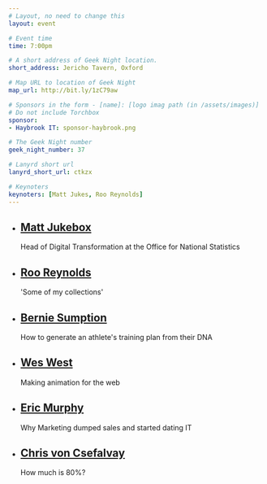 ```yaml
---
# Layout, no need to change this
layout: event

# Event time
time: 7:00pm

# A short address of Geek Night location. 
short_address: Jericho Tavern, Oxford

# Map URL to location of Geek Night
map_url: http://bit.ly/1zC79aw

# Sponsors in the form - [name]: [logo imag path (in /assets/images)]
# Do not include Torchbox
sponsor:
- Haybrook IT: sponsor-haybrook.png

# The Geek Night number
geek_night_number: 37

# Lanyrd short url
lanyrd_short_url: ctkzx

# Keynoters
keynoters: [Matt Jukes, Roo Reynolds]
---
```


<ul class="keynotes">
    <li itemprop="performer" itemscope="itemscope" itemtype="http://schema.org/Person">
        <a href="http://digitalbydefault.com/"><h2 itemprop="name">Matt Jukebox</h2></a>
        <p>Head of Digital Transformation at the Office for National Statistics </p>
        <!--
        <div class="downloads">
            <a href="/">Slides</a>
        </div> -->
    </li>
    <li itemprop="performer" itemscope="itemscope" itemtype="http://schema.org/Person">
        <a href="http://rooreynolds.com/"><h2 itemprop="name">Roo Reynolds</h2></a>
        <p>'Some of my collections'</p>
        <!--
        <div class="downloads">
            <a href="/">Slides</a>
        </div> -->
    </li>

</ul>

<!--
<p class="extra-info">June's Geek Night is a special one, put together in partnership with the <a href="http://www.mhs.ox.ac.uk/">Museum of the History of Science</a> to celebrate their "Geek is Good" exhibition. It's a free, but ticketed event (as space in the museum is limited) so please sign up using Eventbrite in order to confirm your attendance. Free drinks courtesy of <a href="http://www.haybrook.co.uk/">Haybrook IT</a> will be available to all guests. For the next Geek Night we'll return to our usual home at The Jericho Tavern!</p>-->


<ul class="microslots">
    <li itemprop="performer" itemscope="itemscope" itemtype="http://schema.org/Person">
        <a href="http://berniesumption.com/" itemprop="url"><h2 itemprop="name">Bernie Sumption</h2></a>
        <p>How to generate an athlete's training plan from their DNA</p>
        <!--
         <div class="downloads">
            <a href="https://github.com/benfoxall/ping-pong">Slides</a>
        </div>
        -->
    </li>
    <li itemprop="performer" itemscope="itemscope" itemtype="http://schema.org/Person">
        <a href="http://becausewesayso.co.uk/" itemprop="url"><h2 itemprop="name">Wes West</h2></a>
        <p>Making animation for the web</p>
        <!--
         <div class="downloads">
            <a href="https://github.com/benfoxall/ping-pong">Slides</a>
        </div>
        -->
    </li>
    <li itemprop="performer" itemscope="itemscope" itemtype="http://schema.org/Person">
        <a href="http://www.babelquest.co.uk/" itemprop="url"><h2 itemprop="name">Eric Murphy</h2></a>
        <p>Why Marketing dumped sales and started dating IT</p>
        <!--
         <div class="downloads">
            <a href="https://github.com/benfoxall/ping-pong">Slides</a>
        </div>
        -->
    </li>
    <li itemprop="performer" itemscope="itemscope" itemtype="http://schema.org/Person">
        <a href="http://chrisvoncsefalvay.com/" itemprop="url"><h2 itemprop="name">Chris von Csefalvay</h2></a>
        <p>How much is 80%?</p>
        <!--
         <div class="downloads">
            <a href="https://github.com/benfoxall/ping-pong">Slides</a>
        </div>
        -->
    </li>
</ul>


